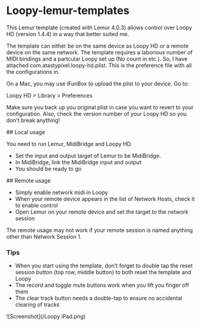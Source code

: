 Loopy-lemur-templates
=====================

This Lemur template (created with Lemur 4.0.3) allows control over Loopy HD (version 1.4.4) in a way that better suited me.

The template can either be on the same device as Loopy HD or a remote device on the same network.  The template requires a laborious number of MIDI bindings and a partcular Loopy set up (No count in etc.).  So, I have attached com.atastypixel.loopy-hd.plist.  This is the preference file with all the configurations in.

On a Mac, you may use iFunBox to upload the plist to your device.  Go to:

Loopy HD > Library > Preferences

Make sure you back up you original plist in case you want to revert to your configuration.  Also, check the version number of your Loopy HD so you don't break anything!

## Local usage

You need to run Lemur, MidiBridge and Loopy HD.  

* Set the input and output target of Lemur to be MidiBridge.
* In MidiBridge, link the MidiBridge input and output
* You should be ready to go 

## Remote usage

* Simply enable network midi in Loopy
* When your remote device appears in the list of Network Hosts, check it to enable control
* Open Lemur on your remote device and set the target to the network session

The remote usage may not work if your remote session is named anything other than Network Session 1.

### Tips

* When you start using the template, don't forget to double tap the reset session button (top row, middle button) to both reset the template and Loopy
* The record and toggle mute buttons work when you lift you finger off them
* The clear track button needs a double-tap to ensure no accidental clearing of tracks

![Screenshot](/Loopy iPad.png)
